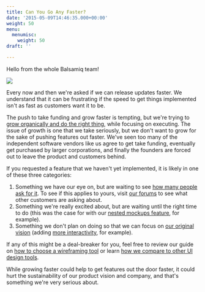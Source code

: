 ```yaml
---
title: Can You Go Any Faster?
date: '2015-05-09T14:46:35.000+00:00'
weight: 50
menu:
  menumisc:
    weight: 50
draft: ''

---
```

Hello from the whole Balsamiq team!

![](https://media.balsamiq.com/img/hero-team-framed.png)

Every now and then we're asked if we can release updates faster. We understand that it can be frustrating if the speed to get things implemented isn't as fast as customers want it to be.

The push to take funding and grow faster is tempting, but we're trying to [grow organically and do the right thing](https://balsamiq.com/company/#who), while focusing on executing. The issue of growth is one that we take seriously, but we don't want to grow for the sake of pushing features out faster. We've seen too many of the independent software vendors like us agree to get take funding, eventually get purchased by larger corporations, and finally the founders are forced out to leave the product and customers behind.

If you requested a feature that we haven't yet implemented, it is likely in one of these three categories:

1. Something we have our eye on, but are waiting to see [how many people ask for it](https://forums.balsamiq.com/c/mockups/l/top). To see if this applies to yours, visit [our forums](https://forums.balsamiq.com/) to see what other customers are asking about.
1. Something we're really excited about, but are waiting until the right time to do (this was the case for with our [nested mockups feature](https://blog.balsamiq.com/3-3/), for example).
1. Something we don't plan on doing so that we can focus on [our original vision](https://balsamiq.com/company/#whatis) (adding [more interactivity](https://blog.balsamiq.com/why-we-arent-doing-interaction/), for example).

If any of this might be a deal-breaker for you, feel free to review our guide on [how to choose a wireframing tool](https://support.balsamiq.com/sales/howtochoose/) or learn [how we compare to other UI design tools](https://support.balsamiq.com/sales/othertools/).
 
While growing faster could help to get features out the door faster, it could hurt the sustainability of our product vision and company, and that's something we're very serious about.